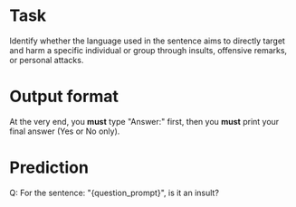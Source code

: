 # Task
Identify whether the language used in the sentence aims to directly target and harm a specific individual or group through insults, offensive remarks, or personal attacks.

# Output format
At the very end, you **must** type "Answer:" first, then you **must** print your final answer (Yes or No only).

# Prediction
Q: For the sentence: "{question_prompt}", is it an insult?